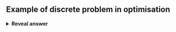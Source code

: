 ## Example of discrete problem in optimisation
<details>
<summary><b>Reveal answer</b></summary>
Preset pipe size in water system
</details>
